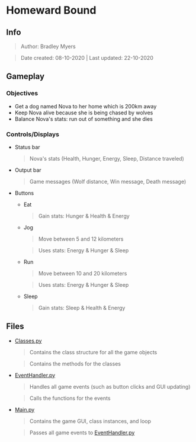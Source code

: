 Homeward Bound
==============

## Info

> Author: Bradley Myers

> Date created: 08-10-2020 | Last updated: 22-10-2020

## Gameplay

### Objectives

* Get a dog named Nova to her home which is 200km away
* Keep Nova alive because she is being chased by wolves
* Balance Nova's stats: run out of something and she dies

### Controls/Displays

* Status bar
    > Nova's stats (Health, Hunger, Energy, Sleep, Distance traveled)
* Output bar
    > Game messages (Wolf distance, Win message, Death message)
* Buttons
    * Eat
        > Gain stats: Hunger & Health & Energy
    * Jog
        > Move between 5 and 12 kilometers
        
        > Uses stats: Energy & Hunger & Sleep
    * Run
        > Move between 10 and 20 kilometers
        
        > Uses stats: Energy & Hunger & Sleep
    * Sleep
        > Gain stats: Sleep & Health & Energy

## Files

* [Classes.py](./Classes.py)
    > Contains the class structure for all the game objects
    
    > Contains the methods for the classes

* [EventHandler.py](./EventHandler.py)
    > Handles all game events (such as button clicks and GUI updating)
    
    > Calls the functions for the events

* [Main.py](./Main.py)
    > Contains the game GUI, class instances, and loop
    
    > Passes all game events to [EventHandler.py](./EventHandler.py)
